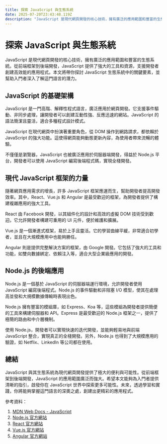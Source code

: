```yaml
---
title: 探索 JavaScript 與生態系統
date: 2025-07-20T23:43:48.119Z
description: "JavaScript 是現代網頁開發的核心技術，擁有廣泛的應用範圍和豐富的生態系統。從前端框架到後端開發，JavaScript 提供了強大的工具和資源，支援開發者創建高效能的應用程式。本文將帶你探討 JavaScript 生態系統中的關鍵要素，並幫助入門者深入了解這門語言的潛力。"
---
```


# 探索 JavaScript 與生態系統

JavaScript 是現代網頁開發的核心技術，擁有廣泛的應用範圍和豐富的生態系統。從前端框架到後端開發，JavaScript 提供了強大的工具和資源，支援開發者創建高效能的應用程式。本文將帶你探討 JavaScript 生態系統中的關鍵要素，並幫助入門者深入了解這門語言的潛力。

## JavaScript 的基礎架構

JavaScript 是一門高階、解釋性程式語言，廣泛應用於網頁開發。它支援事件驅動、非同步處理，讓開發者可以創建互動性強、反應迅速的網站。JavaScript 的語法簡潔且靈活，適合多種程式設計模式。

JavaScript 在現代網頁中扮演著重要角色，從 DOM 操作到網路請求，都依賴於 JavaScript 的強大功能。這使得網頁能夠動態更新內容，為使用者帶來流暢的體驗。

不僅僅是瀏覽器，JavaScript 也被廣泛應用於伺服器端開發，得益於 Node.js 平台，開發者可以使用 JavaScript 編寫後端程式碼，實現全棧開發。

## 現代 JavaScript 框架的力量

隨著網頁應用需求的增長，許多 JavaScript 框架應運而生，幫助開發者提高開發效率。其中，React、Vue.js 和 Angular 是最受歡迎的框架，為開發者提供了構建複雜應用的強大工具。

React 由 Facebook 開發，以其組件化的設計和高效的虛擬 DOM 技術受到歡迎。它允許開發者構建可重用的 UI 元件，便於維護和擴展。

Vue.js 是一個漸進式框架，易於上手且靈活。它的學習曲線平緩，非常適合初學者，並且在大規模應用中也能夠勝任。

Angular 則是提供完整解決方案的框架，由 Google 開發。它包括了強大的工具和功能，如雙向數據綁定、依賴注入等，適合大型企業級應用的開發。

## Node.js 的後端應用

Node.js 是一個基於 JavaScript 的伺服器端運行環境，允許開發者使用 JavaScript 編寫後端程式。Node.js 的事件驅動和非阻塞 I/O 模型，使其在處理高並發和大規模數據傳輸時表現出色。

Node.js 擁有豐富的模組庫，如 Express、Koa 等，這些模組為開發者提供簡便的工具來構建伺服器和 API。Express 是最受歡迎的 Node.js 框架之一，提供了極簡的路由和中介層機制。

使用 Node.js，開發者可以實現快速的迭代開發，並能夠輕易地與前端 JavaScript 整合，實現真正的全棧開發。另外，Node.js 也得到了大規模應用的驗證，如 Netflix、LinkedIn 等公司都在使用。

## 總結

JavaScript 與其生態系統為現代網頁開發提供了極大的便利與可能性。從前端框架到後端開發，JavaScript 的應用範圍廣泛而強大。希望本文能夠為入門者提供清晰的指引，啟發你在 JavaScript 世界中探索更多可能性。未來，透過學習和實踐，你將能夠掌握這門語言的深奧之處，創建出更精彩的應用程式。

參考資料：
1. [MDN Web Docs - JavaScript](https://developer.mozilla.org/en-US/docs/Web/JavaScript)
2. [Node.js 官方網站](https://nodejs.org/)
3. [React 官方網站](https://reactjs.org/)
4. [Vue.js 官方網站](https://vuejs.org/)
5. [Angular 官方網站](https://angular.io/)